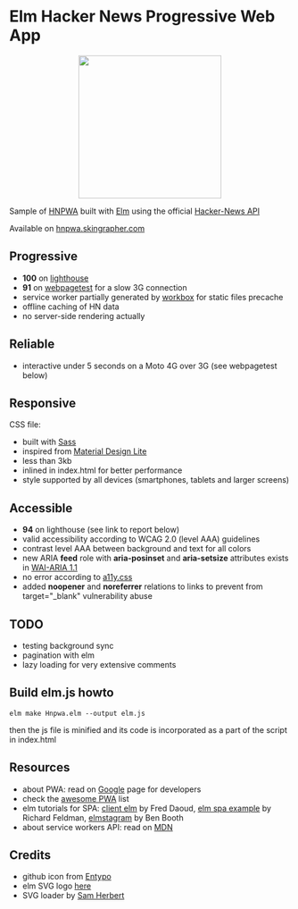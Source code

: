 # Elm Hacker News Progressive Web App

<p align="center">
  <img width="256" height="256" src="https://github.com/skrypte/elm-hn-pwa/raw/master/dist/ico/hn_256.png">
</p>

Sample of [HNPWA](http://hnpwa.com) built with [Elm](http://elm-lang.org) using the official [Hacker-News API](https://github.com/HackerNews/API)

Available on [hnpwa.skingrapher.com](https://hnpwa.skingrapher.com)

## Progressive

- **100** on [lighthouse](https://hnpwa.skingrapher.com/lighthouse.html)
- **91** on [webpagetest](https://www.webpagetest.org/result/171001_FR_8824939a649205e4299597bb581bd197/) for a slow 3G connection
- service worker partially generated by [workbox](https://workboxjs.org) for static files precache
- offline caching of HN data
- no server-side rendering actually
 
## Reliable 

- interactive under 5 seconds on a Moto 4G over 3G (see webpagetest below)

## Responsive

CSS file:
- built with [Sass](https://sass-guidelin.es/)
- inspired from [Material Design Lite](https://getmdl.io/components/index.html)
- less than 3kb
- inlined in index.html for better performance
- style supported by all devices (smartphones, tablets and larger screens)

## Accessible

- **94** on lighthouse (see link to report below)
- valid accessibility according to WCAG 2.0 (level AAA) guidelines
- contrast level AAA between background and text for all colors
- new ARIA **feed** role with **aria-posinset** and **aria-setsize** attributes exists in [WAI-ARIA 1.1](https://www.w3.org/TR/wai-aria-1.1/#feed) 
- no error according to [a11y.css](https://ffoodd.github.io/a11y.css/)
- added **noopener** and **noreferrer** relations to links to prevent from target="_blank" vulnerability abuse

## TODO

- testing background sync
- pagination with elm
- lazy loading for very extensive comments

## Build elm.js howto

    elm make Hnpwa.elm --output elm.js 

then the js file is minified and its code is incorporated as a part of the script in index.html

## Resources
 
- about PWA: read on [Google](https://developers.google.com/web/progressive-web-apps/) page for developers
- check the [awesome PWA](https://github.com/hemanth/awesome-pwa) list 
- elm tutorials for SPA: [client elm](https://github.com/foxdonut/adventures-reactive-web-dev/tree/elm-010-todolist-feature/client-elm) by Fred Daoud, [elm spa example](https://github.com/rtfeldman/elm-spa-example) by Richard Feldman, [elmstagram](https://github.com/bkbooth/Elmstagram) by Ben Booth
- about service workers API: read on [MDN](https://developer.mozilla.org/en-US/docs/Web/API/Service_Worker_API)

## Credits
 
- github icon from [Entypo](https://entypo.com)
- elm SVG logo [here](https://upload.wikimedia.org/wikipedia/commons/f/f3/Elm_logo.svg)
- SVG loader by [Sam Herbert](http://samherbert.net/svg-loaders/)
